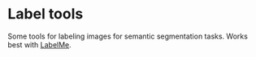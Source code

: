 # Label tools

Some tools for labeling images for semantic segmentation tasks. Works best with [LabelMe](http://labelme2.csail.mit.edu/).
